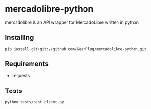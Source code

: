 # mercadolibre-python

mercadolibre is an API wrapper for MercadoLibre written in python

## Installing
```
pip install git+git://github.com/GearPlug/mercadolibre-python.git
```

## Requirements
- requests

## Tests
```
python tests/test_client.py
```
